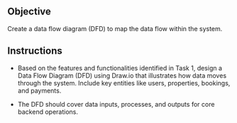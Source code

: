 ## Objective

Create a data flow diagram (DFD) to map the data flow within the system.

## Instructions

- Based on the features and functionalities identified in Task 1, design a Data Flow Diagram (DFD) using Draw.io that illustrates how data moves through the system. Include key entities like users, properties, bookings, and payments.

- The DFD should cover data inputs, processes, and outputs for core backend operations.

